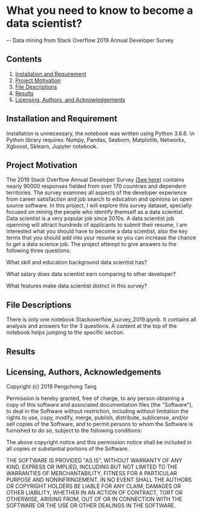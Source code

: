 # What you need to know to become a data scientist?
-- Data mining from Stack Overflow 2019 Annual Developer Survey

## Contents

1. [Installation and Requirement](#installation)
2. [Project Motivation](#motivation)
3. [File Descriptions](#files)
4. [Results](#results)
5. [Licensing, Authors, and Acknowledgements](#licensing)

## Installation and Requirement <a name="installation"></a>

Installation is unnecessary, the notebook was written using Python 3.6.6. \n
Python library requires:
Numpy, Pandas, Seaborn, Matplotlib, Networkx, Xgboost, Sklearn, Jupyter notebook.

## Project Motivation<a name="motivation"></a>

The 2019 Stack Overflow Annual Developer Survey [(See here)](https://insights.stackoverflow.com/survey) contains nearly 90000 responses fielded from over 170 countries and dependent territories. The survey examines all aspects of the developer experience from career satisfaction and job search to education and opinions on open source software. In this project, I will explore this survey dataset, specially focused on mining the people who identify themself as a data scientist. Data scientist is a very popular job since 2010s. A data scientist job openning will attract hundreds of applicants to submit their resume, I am interested what you should have to become a data scientist,  also the key terms that you should add into your resume so you can increase the chance to get a data science job. The project attempt to give answers to the following three questions:

What skill and education background data scientist has?

What salary does data scientist earn comparing to other developer?

What features make data scientist distnct in this survey?

## File Descriptions <a name="files"></a>

There is only one notebook Stackoverflow_survey_2019.ipynb. It contains all analysis and answers for the 3 questions. A content at the top of the notebook helps jumping to the specific section. 

## Results<a name="results"></a>



## Licensing, Authors, Acknowledgements<a name="licensing"></a>

Copyright (c) 2019 Pengchong Tang

Permission is hereby granted, free of charge, to any person obtaining a copy of this software and associated documentation files (the "Software"), to deal in the Software without restriction, including without limitation the rights to use, copy, modify, merge, publish, distribute, sublicense, and/or sell copies of the Software, and to permit persons to whom the Software is furnished to do so, subject to the following conditions:

The above copyright notice and this permission notice shall be included in all copies or substantial portions of the Software.

THE SOFTWARE IS PROVIDED "AS IS", WITHOUT WARRANTY OF ANY KIND, EXPRESS OR IMPLIED, INCLUDING BUT NOT LIMITED TO THE WARRANTIES OF MERCHANTABILITY, FITNESS FOR A PARTICULAR PURPOSE AND NONINFRINGEMENT. IN NO EVENT SHALL THE AUTHORS OR COPYRIGHT HOLDERS BE LIABLE FOR ANY CLAIM, DAMAGES OR OTHER LIABILITY, WHETHER IN AN ACTION OF CONTRACT, TORT OR OTHERWISE, ARISING FROM, OUT OF OR IN CONNECTION WITH THE SOFTWARE OR THE USE OR OTHER DEALINGS IN THE SOFTWARE.

